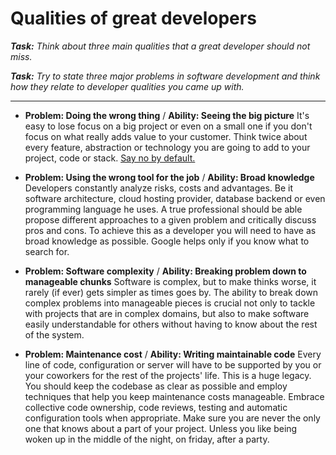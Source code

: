 # Qualities of great developers


_**Task:** Think about three main qualities that a great developer should not miss._

_**Task:** Try to state three major problems in software development and think how they relate to developer qualities you came up with._
 
 ---
 
* **Problem: Doing the wrong thing** / **Ability: Seeing the big picture** It's easy to lose focus on a big project or even on a small one if you don't focus on what really adds value to your customer. Think twice about every feature, abstraction or technology you are going to add to your project, code or stack. [Say no by default.](https://gettingreal.37signals.com/ch05_Start_With_No.php)     

* **Problem: Using the wrong tool for the job** / **Ability: Broad knowledge** Developers constantly analyze risks, costs and advantages. Be it software architecture, cloud hosting provider, database backend or even programming language he uses. A true professional should be able propose different approaches to a given problem and critically discuss pros and cons. To achieve this as a developer you will need to have as broad knowledge as possible. Google helps only if you know what to search for.   

* **Problem: Software complexity** / **Ability: Breaking problem down to manageable chunks** Software is complex, but to make thinks worse, it rarely (if ever) gets simpler as times goes by. The ability to break down complex problems into manageable pieces is crucial not only to tackle with projects that are in complex domains, but also to make software easily understandable for others without having to know about the rest of the system. 

* **Problem: Maintenance cost** / **Ability: Writing maintainable code** Every line of code, configuration or server will have to be supported by you or your coworkers for the rest of the projects' life. This is a huge legacy. You should keep the codebase as clear as possible and employ techniques that help you keep maintenance costs manageable. Embrace collective code ownership, code reviews, testing and automatic configuration tools when appropriate. Make sure you are never the only one that knows about a part of your project. Unless you like being woken up in the middle of the night, on friday, after a party.
